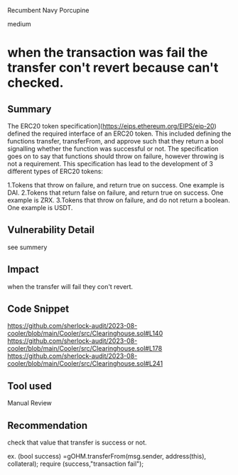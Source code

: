 Recumbent Navy Porcupine

medium

# when the transaction was fail the transfer con't revert because can't checked.
## Summary
The ERC20 token specification](https://eips.ethereum.org/EIPS/eip-20) defined the required interface of an ERC20 token. This included defining the functions transfer, transferFrom, and approve such that they return a bool signalling whether the function was successful or not. The specification goes on to say that functions should throw on failure, however throwing is not a requirement. This specification has lead to the development of 3 different types of ERC20 tokens:

1.Tokens that throw on failure, and return true on success. One example is DAI.
2.Tokens that return false on failure, and return true on success. One example is ZRX.
3.Tokens that throw on failure, and do not return a boolean. One example is USDT.

## Vulnerability Detail
see summery

## Impact
when the transfer will fail they con't revert.

## Code Snippet
https://github.com/sherlock-audit/2023-08-cooler/blob/main/Cooler/src/Clearinghouse.sol#L140
https://github.com/sherlock-audit/2023-08-cooler/blob/main/Cooler/src/Clearinghouse.sol#L178
https://github.com/sherlock-audit/2023-08-cooler/blob/main/Cooler/src/Clearinghouse.sol#L241


## Tool used

Manual Review

## Recommendation
check that value that transfer is success or not.

ex.
 (bool success) =gOHM.transferFrom(msg.sender, address(this), collateral);
require (success,"transaction fail");


